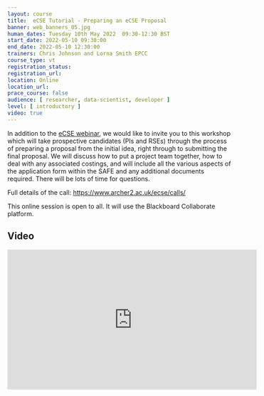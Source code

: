 ```yaml
---
layout: course
title:  eCSE Tutorial - Preparing an eCSE Proposal
banner: web_banners_05.jpg
human_dates: Tuesday 10th May 2022  09:30-12:30 BST 
start_date: 2022-05-10 09:30:00
end_date: 2022-05-10 12:30:00
trainers: Chris Johnson and Lorna Smith EPCC
course_type: vt
registration_status:
registration_url:
location: Online
location_url:
prace_course: false
audience: [ researcher, data-scientist, developer ]
level: [ introductory ]
video: true
---
```


In addition to the [eCSE webinar](https://www.archer2.ac.uk/training/courses/220428-ecse-webinar/), we would like to invite you to this workshop which will take prospective candidates (PIs and RSEs) through the process of preparing a proposal from the initial idea, right through to submitting the final proposal. We will discuss how to put a project team together, how to deal with any associated costings, and will include all the various aspects of the application form within the SAFE and any additional documents required. There will be lots of time for questions.

Full details of the call: <https://www.archer2.ac.uk/ecse/calls/>

<!--
## Timetable

- 09:30 – 10:00 Welcome and Overview of proposal form in the SAFE 
- 10:00 - 10:20 Examples of projects 
- 10:20 – 10:40 Technical Evaluation document 
- 10:40 – 11:00 Project staffing, costings and travel 
- 11:00 – 11:30 Break 
- 11:30 – 11:50 Proposal document 
- 11:50 – 12:30 Tips, Summary, Questions
-->

This online session is open to all. It will use the Blackboard Collaborate platform.



<section id="service">

<!--

  <div class="row ">	

      <div class="col-xs-6 col-sm-4">
        <a class="ar2_linkbox ar2_linkbox-teal" 
          href="https://eu.bbcollab.com/guest/6ca5a760d3234072aa9c96b92ad2d227">
          <strong>Join Session</strong><br/>
          Join this online session in your browser
        </a>
      </div>

      <div class="col-xs-6 col-sm-4">
        <a class="ar2_linkbox ar2_linkbox-green" href="courses/"
           href="myevents.ics">
          <strong>Add to Calendar</strong><br/>
          Download ICS file to add this event to your calendar complete with join link
        </a>
      </div>

											
    </div>

-->



<h2><a name="video">Video</a></h2>

<div>

<iframe title="Video"  width="560" height="315" src="https://www.youtube.com/embed/G-Jc1G9HKrc" frameborder="0" allow="accelerometer; autoplay; encrypted-media; gyroscope; picture-in-picture" allowfullscreen></iframe>

</div>



<!--

<section id="service">
  <div class="container">
    <div class="row ">	



      <div class="col-xs-6 col-sm-4">
        <a class="ar2_linkbox ar2_linkbox-teal" href="  ">
          <strong>Transcript</strong><br/>
          Download a transcript of the video audio
        </a>
      </div>



      <div class="col-xs-6 col-sm-4">
        <a class="ar2_linkbox ar2_linkbox-green" href="courses/"
           href="ARCHER2_Training_VT.pdf">
          <strong>Slides</strong><br/>
          Download pdf of the presentation.
        </a>
      </div>
										
    </div>
  </div>
</section>
-->
